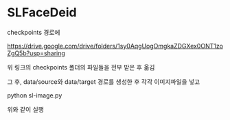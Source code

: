 # SLFaceDeid
checkpoints 경로에

https://drive.google.com/drive/folders/1sy0AqgUogOmgkaZDGXex0ONT1zoZgQ5b?usp=sharing

위 링크의 checkpoints 폴더의 파일들을 전부 받은 후 옮김

그 후, data/source와 data/target 경로를 생성한 후
각각 이미지파일을 넣고

python sl-image.py

위와 같이 실행
